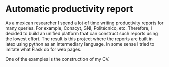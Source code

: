 # Automatic productivity report

As a mexican researcher I spend a lot of time writing productivity reports for many queries. For example, Conacyt, SNI, Politécnico, etc. Therefore, I decided to build an unified platform that can construct such reports using the lowest effort. The result is this project where the reports are built in latex using python as an intermediary language. In some sense I tried to imitate what Flask do for web pages.

One of the examples is the construction of my CV.

